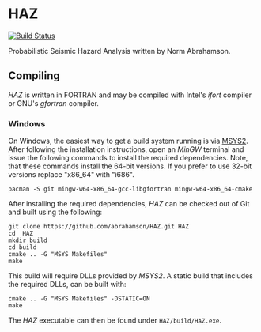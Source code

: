 # HAZ

[![Build Status](https://travis-ci.org/arkottke/HAZ.svg?branch=develop)](https://travis-ci.org/arkottke/HAZ)

Probabilistic Seismic Hazard Analysis written by Norm Abrahamson.

## Compiling

_HAZ_ is written in FORTRAN and may be compiled with Intel's _ifort_ compiler or
GNU's _gfortran_ compiler.

### Windows

On Windows, the easiest way to get a build system running is via [MSYS2](https://msys2.github.io/). After following the installation
instructions, open an _MinGW_ terminal and issue the following commands to
install the required dependencies. Note, that these commands install the 64-bit
versions. If you prefer to use 32-bit versions replace "x86_64" with "i686".
```
pacman -S git mingw-w64-x86_64-gcc-libgfortran mingw-w64-x86_64-cmake
```
After installing the required dependencies, _HAZ_ can be checked out of Git and
built using the following:
```
git clone https://github.com/abrahamson/HAZ.git HAZ
cd  HAZ
mkdir build
cd build
cmake .. -G "MSYS Makefiles"
make
```
This build will require DLLs provided by _MSYS2_. A static build that includes
the required DLLs, can be built with:
```
cmake .. -G "MSYS Makefiles" -DSTATIC=ON
make
```

The _HAZ_ executable can then be found under `HAZ/build/HAZ.exe`.
